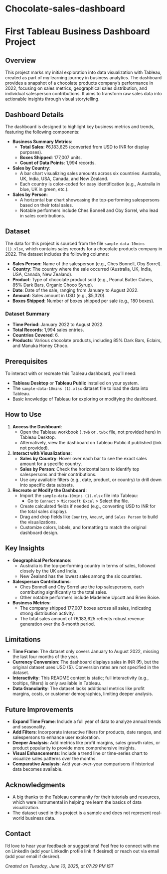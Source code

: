 ﻿# Chocolate-sales-dashboard
 
# First Tableau Business Dashboard Project

## Overview
This project marks my initial exploration into data visualization with Tableau, created as part of my learning journey in business analytics. The dashboard provides a snapshot of a chocolate products company’s performance in 2022, focusing on sales metrics, geographical sales distribution, and individual salesperson contributions. It aims to transform raw sales data into actionable insights through visual storytelling.

## Dashboard Details
The dashboard is designed to highlight key business metrics and trends, featuring the following components:
- **Business Summary Metrics**:
  - **Total Sales**: ₹6,183,625 (converted from USD to INR for display purposes).
  - **Boxes Shipped**: 177,007 units.
  - **Count of Data Points**: 1,994 records.
- **Sales by Country**:
  - A bar chart visualizing sales amounts across six countries: Australia, UK, India, USA, Canada, and New Zealand.
  - Each country is color-coded for easy identification (e.g., Australia in blue, UK in green, etc.).
- **Sales by Person**:
  - A horizontal bar chart showcasing the top-performing salespersons based on their total sales.
  - Notable performers include Ches Bonnell and Oby Sorrel, who lead in sales contributions.

## Dataset
The data for this project is sourced from the file `sample-data-10mins (1).xlsx`, which contains sales records for a chocolate products company in 2022. The dataset includes the following columns:
- **Sales Person**: Name of the salesperson (e.g., Ches Bonnell, Oby Sorrel).
- **Country**: The country where the sale occurred (Australia, UK, India, USA, Canada, New Zealand).
- **Product**: Type of chocolate product sold (e.g., Peanut Butter Cubes, 85% Dark Bars, Organic Choco Syrup).
- **Date**: Date of the sale, ranging from January to August 2022.
- **Amount**: Sales amount in USD (e.g., $5,320).
- **Boxes Shipped**: Number of boxes shipped per sale (e.g., 180 boxes).

### Dataset Summary
- **Time Period**: January 2022 to August 2022.
- **Total Records**: 1,994 sales entries.
- **Countries Covered**: 6.
- **Products**: Various chocolate products, including 85% Dark Bars, Eclairs, and Manuka Honey Choco.

## Prerequisites
To interact with or recreate this Tableau dashboard, you’ll need:
- **Tableau Desktop** or **Tableau Public** installed on your system.
- The `sample-data-10mins (1).xlsx` dataset file to load the data into Tableau.
- Basic knowledge of Tableau for exploring or modifying the dashboard.

## How to Use
1. **Access the Dashboard**:
   - Open the Tableau workbook (`.twb` or `.twbx` file, not provided here) in Tableau Desktop.
   - Alternatively, view the dashboard on Tableau Public if published (link not provided).
2. **Interact with Visualizations**:
   - **Sales by Country**: Hover over each bar to see the exact sales amount for a specific country.
   - **Sales by Person**: Check the horizontal bars to identify top salespersons and their contributions.
   - Use any available filters (e.g., date, product, or country) to drill down into specific data subsets.
3. **Recreate or Modify the Dashboard**:
   - Import the `sample-data-10mins (1).xlsx` file into Tableau:
     - Go to `Connect` > `Microsoft Excel` > Select the file.
   - Create calculated fields if needed (e.g., converting USD to INR for the total sales display).
   - Drag and drop fields like `Country`, `Amount`, and `Sales Person` to build the visualizations.
   - Customize colors, labels, and formatting to match the original dashboard design.

## Key Insights
- **Geographical Performance**:
  - Australia is the top-performing country in terms of sales, followed closely by the UK and India.
  - New Zealand has the lowest sales among the six countries.
- **Salesperson Contributions**:
  - Ches Bonnell and Oby Sorrel are the top salespersons, each contributing significantly to the total sales.
  - Other notable performers include Madelene Upcott and Brien Boise.
- **Business Metrics**:
  - The company shipped 177,007 boxes across all sales, indicating strong distribution activity.
  - The total sales amount of ₹6,183,625 reflects robust revenue generation over the 8-month period.

## Limitations
- **Time Frame**: The dataset only covers January to August 2022, missing the last four months of the year.
- **Currency Conversion**: The dashboard displays sales in INR (₹), but the original dataset uses USD ($). Conversion rates are not specified in the dataset.
- **Interactivity**: This README context is static; full interactivity (e.g., tooltips, filters) is only available in Tableau.
- **Data Granularity**: The dataset lacks additional metrics like profit margins, costs, or customer demographics, limiting deeper analysis.

## Future Improvements
- **Expand Time Frame**: Include a full year of data to analyze annual trends and seasonality.
- **Add Filters**: Incorporate interactive filters for products, date ranges, and salespersons to enhance user exploration.
- **Deeper Analysis**: Add metrics like profit margins, sales growth rates, or product popularity to provide more comprehensive insights.
- **Visual Enhancements**: Include a trend line or time-series chart to visualize sales patterns over the months.
- **Comparative Analysis**: Add year-over-year comparisons if historical data becomes available.

## Acknowledgments
- A big thanks to the Tableau community for their tutorials and resources, which were instrumental in helping me learn the basics of data visualization.
- The dataset used in this project is a sample and does not represent real-world business data.

## Contact
I’d love to hear your feedback or suggestions! Feel free to connect with me on LinkedIn (add your LinkedIn profile link if desired) or reach out via email (add your email if desired).

*Created on Tuesday, June 10, 2025, at 07:29 PM IST*
